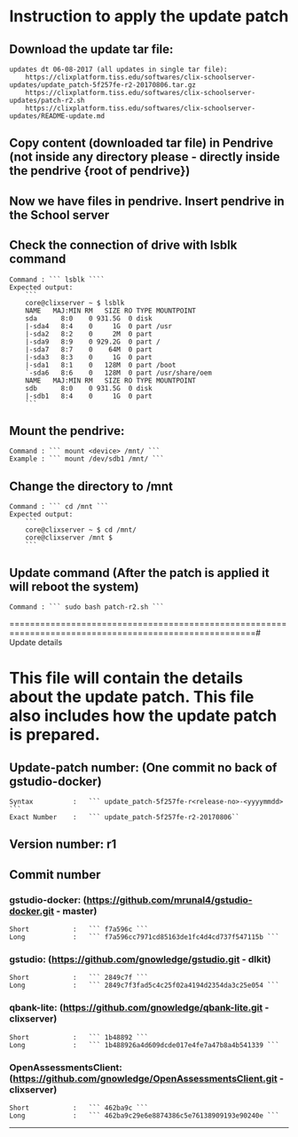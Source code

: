 
# Instruction to apply the update patch

## Download the update tar file:
	
	updates dt 06-08-2017 (all updates in single tar file):
		https://clixplatform.tiss.edu/softwares/clix-schoolserver-updates/update_patch-5f257fe-r2-20170806.tar.gz
		https://clixplatform.tiss.edu/softwares/clix-schoolserver-updates/patch-r2.sh
		https://clixplatform.tiss.edu/softwares/clix-schoolserver-updates/README-update.md




## Copy content (downloaded tar file) in Pendrive (not inside any directory please - directly inside the pendrive {root of pendrive})

## Now we have files in pendrive. Insert pendrive in the School server

## Check the connection of drive with lsblk command
	Command : ``` lsblk ````
	Expected output:
		```
		core@clixserver ~ $ lsblk 
		NAME   MAJ:MIN RM   SIZE RO TYPE MOUNTPOINT
		sda      8:0    0 931.5G  0 disk 
		|-sda4   8:4    0     1G  0 part /usr
		|-sda2   8:2    0     2M  0 part 
		|-sda9   8:9    0 929.2G  0 part /
		|-sda7   8:7    0    64M  0 part 
		|-sda3   8:3    0     1G  0 part 
		|-sda1   8:1    0   128M  0 part /boot
		`-sda6   8:6    0   128M  0 part /usr/share/oem
		NAME   MAJ:MIN RM   SIZE RO TYPE MOUNTPOINT
		sdb      8:0    0 931.5G  0 disk 
		|-sdb1   8:4    0     1G  0 part 
		```

## Mount the pendrive:
	Command : ``` mount <device> /mnt/ ```
	Example : ``` mount /dev/sdb1 /mnt/ ```

## Change the directory to /mnt
	Command : ``` cd /mnt ```
	Expected output:
		```
		core@clixserver ~ $ cd /mnt/
		core@clixserver /mnt $ 
		```


## Update command			(After the patch is applied it will reboot the system)
	Command : ``` sudo bash patch-r2.sh ```


======================================================================================================# Update details


# This file will contain the details about the update patch. This file also includes how the update patch is prepared.


## Update-patch number: (One commit no back of gstudio-docker)
	Syntax  		: 	``` update_patch-5f257fe-r<release-no>-<yyyymmdd> ```
	Exact Number 	: 	``` update_patch-5f257fe-r2-20170806``

## Version number: r1

## Commit number
### gstudio-docker:			(https://github.com/mrunal4/gstudio-docker.git - master)
	Short			:	``` f7a596c ```
	Long			: 	``` f7a596cc7971cd85163de1fc4d4cd737f547115b ```

### gstudio:    			(https://github.com/gnowledge/gstudio.git - dlkit)
	Short			:	``` 2849c7f ```
	Long			: 	``` 2849c7f3fad5c4c25f02a4194d2354da3c25e054 ```

### qbank-lite:				(https://github.com/gnowledge/qbank-lite.git - clixserver)
	Short			:	``` 1b48892 ```
	Long			: 	``` 1b488926a4d609dcde017e4fe7a47b8a4b541339 ```

### OpenAssessmentsClient:	(https://github.com/gnowledge/OpenAssessmentsClient.git - clixserver)
	Short			:	``` 462ba9c ```
	Long			: 	``` 462ba9c29e6e8874386c5e76138909193e90240e ```



------------------------------------------------------------------------------------------------------

